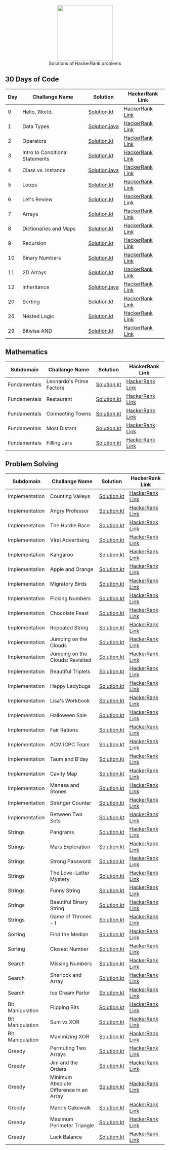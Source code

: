 <p align="center">
    <a href="https://www.hackerrank.com/eneskayiklik">
        <img height=175 src="https://hrcdn.net/hackerrank/assets/styleguide/logo_wordmark-13074b67abceb42ce8fd38bdeaac6926.svg">
    </a>
    <br>Solutions of HackerRank problems
</p>

## 30 Days of Code
| Day | Challange Name | Solution | HackerRank Link |
|-----|----------------|----------|-----------------|
|  0  |Hello, World. |[Solution.kt](https://github.com/Enes-Kayiklik/HackerRank-Solutions/blob/master/src/thirtydayofcode/HelloWorld.kt)|[HackerRank Link](https://www.hackerrank.com/challenges/30-hello-world/problem)|
|  1  |Data Types|[Solution.java](https://github.com/Enes-Kayiklik/HackerRank-Solutions/blob/master/src/thirtydayofcode/DataTypes.java)|[HackerRank Link](https://www.hackerrank.com/challenges/30-data-types/problem)|
|  2  |Operators|[Solution.kt](https://github.com/Enes-Kayiklik/HackerRank-Solutions/blob/master/src/thirtydayofcode/Operators.kt)|[HackerRank Link](https://www.hackerrank.com/challenges/30-operators/problem)|
|  3  |Intro to Conditional Statements|[Solution.kt](https://github.com/Enes-Kayiklik/HackerRank-Solutions/blob/master/src/thirtydayofcode/ConditionalStatements.kt)|[HackerRank Link](https://www.hackerrank.com/challenges/30-conditional-statements/problem)|
|  4  |Class vs. Instance|[Solution.java](https://github.com/Enes-Kayiklik/HackerRank-Solutions/blob/master/src/thirtydayofcode/ClassVsInstance.java)|[HackerRank Link](https://www.hackerrank.com/challenges/30-class-vs-instance/problem)|
|  5  |Loops|[Solution.kt](https://github.com/Enes-Kayiklik/HackerRank-Solutions/blob/master/src/thirtydayofcode/Loops.kt)|[HackerRank Link](https://www.hackerrank.com/challenges/30-loops/problem)|
|  6  |Let's Review|[Solution.kt](https://github.com/Enes-Kayiklik/HackerRank-Solutions/blob/master/src/thirtydayofcode/LetsReview.kt)|[HackerRank Link](https://www.hackerrank.com/challenges/30-review-loop/problem)|
|  7  |Arrays|[Solution.kt](https://github.com/Enes-Kayiklik/HackerRank-Solutions/blob/master/src/thirtydayofcode/Arrays.kt)|[HackerRank Link](https://www.hackerrank.com/challenges/30-arrays/problem)|
|  8  |Dictionaries and Maps|[Solution.kt](https://github.com/Enes-Kayiklik/HackerRank-Solutions/blob/master/src/thirtydayofcode/DictionariesAndMaps.kt)|[HackerRank Link](https://www.hackerrank.com/challenges/30-dictionaries-and-maps/problem)|
|  9  |Recursion|[Solution.kt](https://github.com/Enes-Kayiklik/HackerRank-Solutions/blob/master/src/thirtydayofcode/Recursion.kt)|[HackerRank Link](https://www.hackerrank.com/challenges/30-recursion/problem)|
|  10  | Binary Numbers|[Solution.kt](https://github.com/Enes-Kayiklik/HackerRank-Solutions/blob/master/src/thirtydayofcode/BinaryNumbers.kt)|[HackerRank Link](https://www.hackerrank.com/challenges/30-binary-numbers/problem)|
|  11  | 2D Arrays|[Solution.kt](https://github.com/Enes-Kayiklik/HackerRank-Solutions/blob/master/src/thirtydayofcode/2DArray.kt)|[HackerRank Link](https://www.hackerrank.com/challenges/30-2d-arrays/problem)|
|  12  | Inheritance|[Solution.java](https://github.com/Enes-Kayiklik/HackerRank-Solutions/blob/master/src/thirtydayofcode/Inheritance.java)|[HackerRank Link](https://www.hackerrank.com/challenges/30-inheritance/problem)|
|  20  | Sorting|[Solution.kt](https://github.com/Enes-Kayiklik/HackerRank-Solutions/blob/master/src/thirtydayofcode/Sorting.kt)|[HackerRank Link](https://www.hackerrank.com/challenges/30-sorting/problem)|
|  26  | Nested Logic|[Solution.kt](https://github.com/Enes-Kayiklik/HackerRank-Solutions/blob/master/src/thirtydayofcode/NestedLogic.kt)|[HackerRank Link](https://www.hackerrank.com/challenges/30-nested-logic/problem)|
|  29  | Bitwise AND|[Solution.kt](https://github.com/Enes-Kayiklik/HackerRank-Solutions/blob/master/src/thirtydayofcode/Bitwise%20AND.kt)|[HackerRank Link](https://www.hackerrank.com/challenges/30-bitwise-and/problem)|

## Mathematics
| Subdomain | Challange Name | Solution | HackerRank Link |
|-----|----------------|----------|-----------------|
|  Fundamentals  |Leonardo's Prime Factors |[Solution.kt](https://github.com/Enes-Kayiklik/HackerRank-Solutions/blob/master/src/mathematics/fundamentals/LeonardsPrimeFactor.kt)|[HackerRank Link](https://www.hackerrank.com/challenges/leonardo-and-prime/problem)|
|  Fundamentals  |Restaurant |[Solution.kt](https://github.com/Enes-Kayiklik/HackerRank-Solutions/blob/master/src/mathematics/fundamentals/Restaurant.kt)|[HackerRank Link](https://www.hackerrank.com/challenges/restaurant/problem)|
|  Fundamentals  |Connecting Towns |[Solution.kt](https://github.com/Enes-Kayiklik/HackerRank-Solutions/blob/master/src/mathematics/fundamentals/ConnectingTowns.kt)|[HackerRank Link](https://www.hackerrank.com/challenges/connecting-towns/problem)|
|  Fundamentals  |Most Distant |[Solution.kt](https://github.com/Enes-Kayiklik/HackerRank-Solutions/blob/master/src/mathematics/fundamentals/MostDistant.kt)|[HackerRank Link](https://www.hackerrank.com/challenges/most-distant/problem)|
|  Fundamentals  |Filling Jars |[Solution.kt](https://github.com/Enes-Kayiklik/HackerRank-Solutions/blob/master/src/mathematics/fundamentals/FillingJars.kt)|[HackerRank Link](https://www.hackerrank.com/challenges/filling-jars/problem)|

## Problem Solving
| Subdomain | Challange Name | Solution | HackerRank Link |
|-----|----------------|----------|-----------------|
|  Implementation  |Counting Valleys  |[Solution.kt](https://github.com/Enes-Kayiklik/HackerRank-Solutions/blob/master/src/problemsolving/implementation/CountingValleys.kt)|[HackerRank Link](https://www.hackerrank.com/challenges/counting-valleys/problem)|
|  Implementation  |Angry Professor  |[Solution.kt](https://github.com/Enes-Kayiklik/HackerRank-Solutions/blob/master/src/problemsolving/implementation/AngryProfessor.kt)|[HackerRank Link](https://www.hackerrank.com/challenges/angry-professor/problem)|
|  Implementation  |The Hurdle Race |[Solution.kt](https://github.com/Enes-Kayiklik/HackerRank-Solutions/blob/master/src/problemsolving/implementation/TheHurdleRace.kt)|[HackerRank Link](https://www.hackerrank.com/challenges/the-hurdle-race/problem)|
|  Implementation  |Viral Advertising |[Solution.kt](https://github.com/Enes-Kayiklik/HackerRank-Solutions/blob/master/src/problemsolving/implementation/ViralAdvertising.kt)|[HackerRank Link](https://www.hackerrank.com/challenges/strange-advertising/problem)|
|  Implementation  |Kangaroo |[Solution.kt](https://github.com/Enes-Kayiklik/HackerRank-Solutions/blob/master/src/problemsolving/implementation/Kangaroo.kt)|[HackerRank Link](https://www.hackerrank.com/challenges/kangaroo/problem)|
|  Implementation  |Apple and Orange |[Solution.kt](https://github.com/Enes-Kayiklik/HackerRank-Solutions/blob/master/src/problemsolving/implementation/AppleAndOrange.kt)|[HackerRank Link](https://www.hackerrank.com/challenges/apple-and-orange/problem)|
|  Implementation  |Migratory Birds |[Solution.kt](https://github.com/Enes-Kayiklik/HackerRank-Solutions/blob/master/src/problemsolving/implementation/MigratoryBirds.kt)|[HackerRank Link](https://www.hackerrank.com/challenges/migratory-birds/problem)|
|  Implementation  |Picking Numbers |[Solution.kt](https://github.com/Enes-Kayiklik/HackerRank-Solutions/blob/master/src/problemsolving/implementation/PickingNumbers.kt)|[HackerRank Link](https://www.hackerrank.com/challenges/picking-numbers/problem)|
|  Implementation  |Chocolate Feast |[Solution.kt](https://github.com/Enes-Kayiklik/HackerRank-Solutions/blob/master/src/problemsolving/implementation/ChocolateFeast.kt)|[HackerRank Link](https://www.hackerrank.com/challenges/chocolate-feast/problem)|
|  Implementation  |Repeated String |[Solution.kt](https://github.com/Enes-Kayiklik/HackerRank-Solutions/blob/master/src/problemsolving/implementation/RepeatedString.kt)|[HackerRank Link](https://www.hackerrank.com/challenges/repeated-string/problem)|
|  Implementation  |Jumping on the Clouds |[Solution.kt](https://github.com/Enes-Kayiklik/HackerRank-Solutions/blob/master/src/problemsolving/implementation/JumpingontheClouds.kt)|[HackerRank Link](https://www.hackerrank.com/challenges/jumping-on-the-clouds/problem)|
|  Implementation  |Jumping on the Clouds: Revisited |[Solution.kt](https://github.com/Enes-Kayiklik/HackerRank-Solutions/blob/master/src/problemsolving/implementation/JumpingontheCloudsRevisited.kt)|[HackerRank Link](https://www.hackerrank.com/challenges/jumping-on-the-clouds-revisited/problem)|
|  Implementation  |Beautiful Triplets |[Solution.kt](https://github.com/Enes-Kayiklik/HackerRank-Solutions/blob/master/src/problemsolving/implementation/BeautifulTriplets.kt)|[HackerRank Link](https://www.hackerrank.com/challenges/beautiful-triplets/problem)|
|  Implementation  |Happy Ladybugs |[Solution.kt](https://github.com/Enes-Kayiklik/HackerRank-Solutions/blob/master/src/problemsolving/implementation/Happy%20Ladybugs.kt)|[HackerRank Link](https://www.hackerrank.com/challenges/happy-ladybugs/problem)|
|  Implementation  |Lisa's Workbook |[Solution.kt](https://github.com/Enes-Kayiklik/HackerRank-Solutions/blob/master/src/problemsolving/implementation/Lisa's%20Workbook.kt)|[HackerRank Link](https://www.hackerrank.com/challenges/lisa-workbook/problem)|
|  Implementation  |Halloween Sale |[Solution.kt](https://github.com/Enes-Kayiklik/HackerRank-Solutions/blob/master/src/problemsolving/implementation/Halloween%20Sale.kt)|[HackerRank Link](https://www.hackerrank.com/challenges/halloween-sale/problem)|
|  Implementation  |Fair Rations |[Solution.kt](https://github.com/Enes-Kayiklik/HackerRank-Solutions/blob/master/src/problemsolving/implementation/Fair%20Rations.kt)|[HackerRank Link](https://www.hackerrank.com/challenges/fair-rations/problem)|
|  Implementation  |ACM ICPC Team |[Solution.kt](https://github.com/Enes-Kayiklik/HackerRank-Solutions/blob/master/src/problemsolving/implementation/ACM%20ICPC%20Team.kt)|[HackerRank Link](https://www.hackerrank.com/challenges/acm-icpc-team/problem)|
|  Implementation  |Taum and B'day |[Solution.kt](https://github.com/Enes-Kayiklik/HackerRank-Solutions/blob/master/src/problemsolving/implementation/Taum%20and%20B'day.kt)|[HackerRank Link](https://www.hackerrank.com/challenges/taum-and-bday/problem)|
|  Implementation  |Cavity Map |[Solution.kt](https://github.com/Enes-Kayiklik/HackerRank-Solutions/blob/master/src/problemsolving/implementation/Cavity%20Map.kt)|[HackerRank Link](https://www.hackerrank.com/challenges/cavity-map/problem)|
|  Implementation  |Manasa and Stones |[Solution.kt](https://github.com/Enes-Kayiklik/HackerRank-Solutions/blob/master/src/problemsolving/implementation/Manasa%20and%20Stones.kt)|[HackerRank Link](https://www.hackerrank.com/challenges/manasa-and-stones/problem)|
|  Implementation  |Stranger Counter |[Solution.kt](https://github.com/Enes-Kayiklik/HackerRank-Solutions/blob/master/src/problemsolving/implementation/Strange%20Counter.kt)|[HackerRank Link](https://www.hackerrank.com/challenges/strange-code/problem)|
|  Implementation  |Between Two Sets |[Solution.kt](https://github.com/Enes-Kayiklik/HackerRank-Solutions/blob/master/src/problemsolving/implementation/Between%20Two%20Sets.kt)|[HackerRank Link](https://www.hackerrank.com/challenges/between-two-sets/problem)|
|  Strings  |Pangrams |[Solution.kt](https://github.com/Enes-Kayiklik/HackerRank-Solutions/blob/master/src/problemsolving/strings/Pangrams.kt)|[HackerRank Link](https://www.hackerrank.com/challenges/pangrams/problem)|
|  Strings  |Mars Exploration |[Solution.kt](https://github.com/Enes-Kayiklik/HackerRank-Solutions/blob/master/src/problemsolving/strings/MarsExploration.kt)|[HackerRank Link](https://www.hackerrank.com/challenges/mars-exploration/problem)|
|  Strings  |Strong Password |[Solution.kt](https://github.com/Enes-Kayiklik/HackerRank-Solutions/blob/master/src/problemsolving/strings/StrongPassword.kt)|[HackerRank Link](https://www.hackerrank.com/challenges/strong-password/problem)|
|  Strings  |The Love-Letter Mystery |[Solution.kt](https://github.com/Enes-Kayiklik/HackerRank-Solutions/blob/master/src/problemsolving/strings/TheLove-LetterMystery.kt)|[HackerRank Link](https://www.hackerrank.com/challenges/the-love-letter-mystery/problem)|
|  Strings  |Funny String |[Solution.kt](https://github.com/Enes-Kayiklik/HackerRank-Solutions/blob/master/src/problemsolving/strings/Funny%20String.kt)|[HackerRank Link](https://www.hackerrank.com/challenges/funny-string/problem)|
|  Strings  |Beautiful Binary String |[Solution.kt](https://github.com/Enes-Kayiklik/HackerRank-Solutions/blob/master/src/problemsolving/strings/Beautiful%20Binary%20String.kt)|[HackerRank Link](https://www.hackerrank.com/challenges/beautiful-binary-string/problem)|
|  Strings  |Game of Thrones - I |[Solution.kt](https://github.com/Enes-Kayiklik/HackerRank-Solutions/blob/master/src/problemsolving/strings/Game%20of%20Thrones%20-%20I.kt)|[HackerRank Link](https://www.hackerrank.com/challenges/game-of-thrones/problem)|
|  Sorting  |Find the Median |[Solution.kt](https://github.com/Enes-Kayiklik/HackerRank-Solutions/blob/master/src/problemsolving/sorting/FindTheMedian.kt)|[HackerRank Link](https://www.hackerrank.com/challenges/find-the-median/problem)|
|  Sorting  |Closest Number |[Solution.kt](https://github.com/Enes-Kayiklik/HackerRank-Solutions/blob/master/src/problemsolving/sorting/ClosestNumbers.kt)|[HackerRank Link](https://www.hackerrank.com/challenges/closest-numbers/problem)|
|  Search  |Missing Numbers |[Solution.kt](https://github.com/Enes-Kayiklik/HackerRank-Solutions/blob/master/src/problemsolving/search/MissingNumbers.kt)|[HackerRank Link](https://www.hackerrank.com/challenges/missing-numbers/problem)|
|  Search  |Sherlock and Array |[Solution.kt](https://github.com/Enes-Kayiklik/HackerRank-Solutions/blob/master/src/problemsolving/search/SherlockandArray.kt)|[HackerRank Link](https://www.hackerrank.com/challenges/sherlock-and-array/problem)|
|  Search  |Ice Cream Parlor |[Solution.kt](https://github.com/Enes-Kayiklik/HackerRank-Solutions/blob/master/src/problemsolving/search/IceCreamParlor.kt)|[HackerRank Link](https://www.hackerrank.com/challenges/icecream-parlor/problem)|
|  Bit Manipulation  |Flipping Bits |[Solution.kt](https://github.com/Enes-Kayiklik/HackerRank-Solutions/blob/master/src/problemsolving/bitmanipulation/FlippingBits.kt)|[HackerRank Link](https://www.hackerrank.com/challenges/flipping-bits/problem)|
|  Bit Manipulation  |Sum vs XOR |[Solution.kt](https://github.com/Enes-Kayiklik/HackerRank-Solutions/blob/master/src/problemsolving/bitmanipulation/Sum%20vs%20XOR.kt)|[HackerRank Link](https://www.hackerrank.com/challenges/sum-vs-xor/problem)|
|  Bit Manipulation  |Maximizing XOR |[Solution.kt](https://github.com/Enes-Kayiklik/HackerRank-Solutions/blob/master/src/problemsolving/bitmanipulation/Maximizing%20XOR.kt)|[HackerRank Link](https://www.hackerrank.com/challenges/maximizing-xor/problem)|
|  Greedy  |Permuting Two Arrays |[Solution.kt](https://github.com/Enes-Kayiklik/HackerRank-Solutions/blob/master/src/problemsolving/greedy/PermutingTwoArrays.kt)|[HackerRank Link](https://www.hackerrank.com/challenges/two-arrays/problem)|
|  Greedy  |Jim and the Orders |[Solution.kt](https://github.com/Enes-Kayiklik/HackerRank-Solutions/blob/master/src/problemsolving/greedy/JimandtheOrders.kt)|[HackerRank Link](https://www.hackerrank.com/challenges/jim-and-the-orders/problem)|
|  Greedy  |Minimum Absolute Difference in an Array |[Solution.kt](https://github.com/Enes-Kayiklik/HackerRank-Solutions/blob/master/src/problemsolving/greedy/MinimumAbsoluteDifferenceinanArray.kt)|[HackerRank Link](https://www.hackerrank.com/challenges/minimum-absolute-difference-in-an-array/problem)|
|  Greedy  |Marc's Cakewalk |[Solution.kt](https://github.com/Enes-Kayiklik/HackerRank-Solutions/blob/master/src/problemsolving/greedy/Marc'sCakewalk.kt)|[HackerRank Link](https://www.hackerrank.com/challenges/marcs-cakewalk/problem)|
|  Greedy  |Maximum Perimeter Triangle |[Solution.kt](https://github.com/Enes-Kayiklik/HackerRank-Solutions/blob/master/src/problemsolving/greedy/MaximumPerimeterTriangle.kt)|[HackerRank Link](https://www.hackerrank.com/challenges/maximum-perimeter-triangle/problem)|
|  Greedy  |Luck Balance|[Solution.kt](https://github.com/Enes-Kayiklik/HackerRank-Solutions/blob/master/src/problemsolving/greedy/Luck%20Balance.kt)|[HackerRank Link](https://www.hackerrank.com/challenges/luck-balance/problem)|
